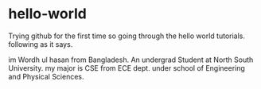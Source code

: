 # hello-world
Trying github for the first time so going through the hello world tutorials. following as it says.

im Wordh ul hasan from Bangladesh. An undergrad Student at North South University. my major is CSE from ECE dept. under school of Engineering and Physical Sciences. 
